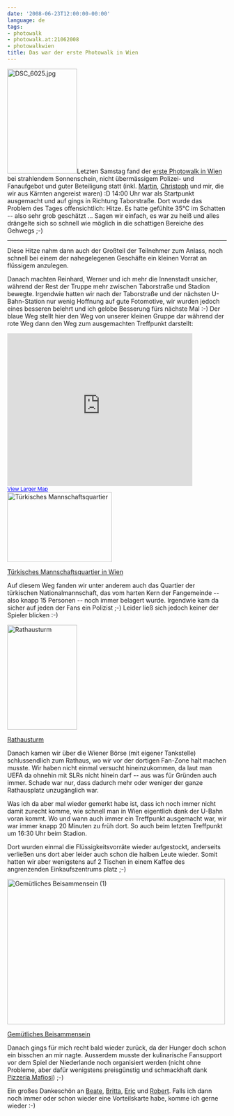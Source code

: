 ```yaml
---
date: '2008-06-23T12:00:00-00:00'
language: de
tags:
- photowalk
- photowalk.at:21062008
- photowalkwien
title: Das war der erste Photowalk in Wien
---
```



<a class="left" href="http://www.flickr.com/photos/zerok/2600784164/" title="DSC_6025.jpg by zeroK, on Flickr"><img src="http://farm4.static.flickr.com/3119/2600784164_5a72756d44_m.jpg" width="160" height="240" alt="DSC_6025.jpg" /></a>Letzten Samstag fand der [erste Photowalk in Wien](http://www.robertlender.info/blog/archives/2541-Photowalk-Wien-21.-Juni-2008.html) bei strahlendem Sonnenschein, nicht übermässigem Polizei- und Fanaufgebot und guter Beteiligung statt (inkl. [Martin](http://mgratzer.topmind.at/2008/06/23/photowalking-in-vienna/), [Christoph](http://cprokop.org/blog/2008/06/22/photowalk-vienna/) und mir, die wir aus Kärnten angereist waren) :D 14:00 Uhr war als Startpunkt ausgemacht und auf gings in Richtung Taborstraße. Dort wurde das Problem des Tages offensichtlich: Hitze. Es hatte gefühlte 35°C im Schatten -- also sehr grob geschätzt ... Sagen wir einfach, es war zu heiß und alles drängelte sich so schnell wie möglich in die schattigen Bereiche des Gehwegs ;-)


-------------------------------

Diese Hitze nahm dann auch der Großteil der Teilnehmer zum Anlass, noch schnell bei einem der nahegelegenen Geschäfte ein kleinen Vorrat an flüssigem anzulegen.

Danach machten Reinhard, Werner und ich mehr die Innenstadt unsicher, während der Rest der Truppe mehr zwischen Taborstraße und Stadion bewegte. Irgendwie hatten wir nach der Taborstraße und der nächsten U-Bahn-Station nur wenig Hoffnung auf gute Fotomotive, wir wurden jedoch eines besseren belehrt und ich gelobe Besserung fürs nächste Mal :-) Der blaue Weg stellt hier den Weg von unserer kleinen Gruppe dar während der rote Weg dann den Weg zum ausgemachten Treffpunkt darstellt:

<iframe width="425" height="350" frameborder="0" scrolling="no" marginheight="0" marginwidth="0" src="http://maps.google.com/maps/ms?ie=UTF8&amp;lr=lang_en%7Clang_de&amp;hl=en&amp;s=AARTsJpZgw_d0GzTj4ysM2qsMT6qrq0Rng&amp;msa=0&amp;msid=104150383235739849419.00045053e379d9a95bcb5&amp;ll=48.21049,16.386795&amp;spn=0.040038,0.072956&amp;z=13&amp;output=embed"></iframe><br /><small><a href="http://maps.google.com/maps/ms?ie=UTF8&amp;lr=lang_en%7Clang_de&amp;hl=en&amp;msa=0&amp;msid=104150383235739849419.00045053e379d9a95bcb5&amp;ll=48.21049,16.386795&amp;spn=0.040038,0.072956&amp;z=13&amp;source=embed" style="color:#0000FF;text-align:left">View Larger Map</a></small>



<div class="figure"><img src="http://farm4.static.flickr.com/3204/2604183506_a0895d1e6e_m.jpg" width="240" height="160" alt="Türkisches Mannschaftsquartier" /><p class="caption"><a href="http://www.flickr.com/photos/zerok/2604183506/" title="Türkisches Mannschaftsquartier by zeroK, on Flickr">Türkisches Mannschaftsquartier in Wien</a></p></div>

Auf diesem Weg fanden wir unter anderem auch das Quartier der türkischen Nationalmannschaft, das vom harten Kern der Fangemeinde -- also knapp 15 Personen -- noch immer belagert wurde. Irgendwie kam da sicher auf jeden der Fans ein Polizist ;-) Leider ließ sich jedoch keiner der Spieler blicken :-)

<div class="figure"><img src="http://farm4.static.flickr.com/3080/2599959565_a9db23ea09_m.jpg" width="160" height="240" alt="Rathausturm" /><p class="caption"><a href="http://www.flickr.com/photos/zerok/2599959565/" title="Rathausturm by zeroK, on Flickr">Rathausturm</a></p></div>

Danach kamen wir über die Wiener Börse (mit eigener Tankstelle) schlussendlich zum Rathaus, wo wir vor der dortigen Fan-Zone halt machen musste. Wir haben nicht einmal versucht hineinzukommen, da laut man UEFA da ohnehin mit SLRs nicht hinein darf -- aus was für Gründen auch immer. Schade war nur, dass dadurch mehr oder weniger der ganze Rathausplatz unzugänglich war. 

Was ich da aber mal wieder gemerkt habe ist, dass ich noch immer nicht damit zurecht komme, wie schnell man in Wien eigentlich dank der U-Bahn voran kommt. Wo und wann auch immer ein Treffpunkt ausgemacht war, wir war immer knapp 20 Minuten zu früh dort. So auch beim letzten Treffpunkt um 16:30 Uhr beim Stadion.

Dort wurden einmal die Flüssigkeitsvorräte wieder aufgestockt, anderseits verließen uns dort aber leider auch schon die halben Leute wieder. Somit hatten wir aber wenigstens auf 2 Tischen in einem Kaffee des angrenzenden Einkaufszentrums platz ;-)

<div class="figure">
    <img src="http://farm4.static.flickr.com/3154/2599962331_62bcc98384.jpg" width="500" height="333" alt="Gemütliches Beisammensein (1)" />
    <p class="caption"><a href="http://www.flickr.com/photos/zerok/2599962331/" title="Gemütliches Beisammensein (1) by zeroK, on Flickr">Gemütliches Beisammensein</a></p>
</div>

Danach gings für mich recht bald wieder zurück, da der Hunger doch schon ein bisschen an mir nagte. Ausserdem musste der kulinarische Fansupport vor dem Spiel der Niederlande noch organisiert werden (nicht ohne Probleme, aber dafür wenigstens preisgünstig und schmackhaft dank [Pizzeria Mafiosi](http://www.pizzeria-mafiosi.at/info.htm)) ;-)

Ein großes Dankeschön an [Beate](http://www.mainweb.at/blog/), [Britta](http://www.mainweb.at/blog/), [Eric](http://yatil.de/) und [Robert](http://www.robertlender.info/). Falls ich dann noch immer oder schon wieder eine Vorteilskarte habe, komme ich gerne wieder :-)